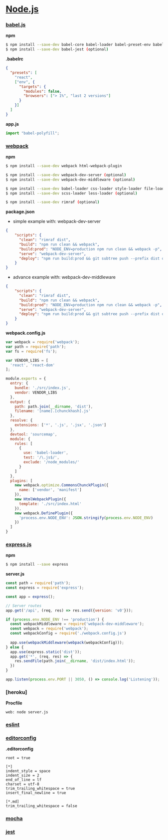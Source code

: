 # [Node.js]

### [babel.js]

**npm**

```sh
$ npm install --save-dev babel-core babel-loader babel-preset-env babel-preset-react
$ npm install --save-dev babel-jest (optional)
```

**.babelrc**

```json
{
  "presets": [
    "react",
    ["env", {
      "targets": {
        "modules": false,
        "browsers": ["> 1%", "last 2 versions"]
      }
    }]
  ]
}
```

**app.js**

```js
import "babel-polyfill";
```

### [webpack]

**npm**

```sh
$ npm install --save-dev webpack html-webpack-plugin

$ npm install --save-dev webpack-dev-server (optional)
$ npm install --save-dev webpack-dev-middleware (optional)

$ npm install --save-dev babel-loader css-loader style-loader file-loader url-loader
$ npm install --save-dev scss-loader less-loader (optional) 

$ npm install --save-dev rimraf (optional)
```

**package.json**

* simple example with: webpack-dev-server
```json
{
    "scripts": {
      "clean": "rimraf dist",
      "build": "npm run clean && webpack",
      "build:prod": "NODE_ENV=production npm run clean && webpack -p",
      "serve": "webpack-dev-server",
      "deploy": "npm run build:prod && git subtree push --prefix dist origin gh-pages"
    }
}
```

* advance example with: webpack-dev-middleware
```json
{
    "scripts": {
      "clean": "rimraf dist",
      "build": "npm run clean && webpack",
      "build:prod": "NODE_ENV=production npm run clean && webpack -p",
      "serve": "webpack-dev-server",
      "deploy": "npm run build:prod && git subtree push --prefix dist origin gh-pages"
    }
}
```

**webpack.config.js**

```js
var webpack = require('webpack');
var path = require('path');
var fs = require('fs');

var VENDOR_LIBS = [
  'react', 'react-dom'
];

module.exports = {
  entry: {
    bundle: './src/index.js',
    vendor: VENDOR_LIBS
  },
  output: {
    path: path.join(__dirname, 'dist'),
    filename: '[name].[chunckhash].js'
  },
  resolve: {
    extensions: ['*', '.js', '.jsx', '.json']
  },
  devtool: 'sourcemap',
  module: {
    rules: [
      {
        use: 'babel-loader',
        test: '/\.js$/',
        exclude: '/node_modules/'
      }
    ]
  },
  plugins: [
    new webpack.optimize.CommonsChunckPlugin({
      name: ['vendor', 'manifest']
    }),
    new HtmlWebpackPlugin({
      template: './src/index.html'
    }),
    new webpack.DefinePlugin({
      'process.env.NODE_ENV': JSON.stringify(process.env.NODE_ENV)
    })
  ]
}
```

### [express.js]

**npm**

```sh
$ npm install --save express
```

**server.js**

```js
const path = require('path');
const express = require('express');

const app = express();

// Server routes
app.get('/api', (req, res) => res.send({version: 'v0'}));

if (process.env.NODE_ENV !== 'production') {
  const webpackMiddleware = require('webpack-dev-middleware');
  const webpack = require('webpack');
  const webpackConfig = require('./webpack.config.js')
  
  app.use(webpackMiddleware(webpack(webpackConfig)));
} else {
  app.use(express.static('dist'));
  app.get('*', (req, res) => {
    res.sendFile(path.join(__dirname, 'dist/index.html'));
  })
}

app.listen(process.env.PORT || 3050, () => console.log('Listening'));
```

### [heroku]

**Procfile**

```text
web: node server.js
```

### [eslint]
### [editorconfig]

**.editorconfig**

```text
root = true

[*]
indent_style = space
indent_size = 2
end_of_line = lf
charset = utf-8
trim_trailing_whitespace = true
insert_final_newline = true

[*.md]
trim_trailing_whitespace = false
```

### [mocha]
### [jest]

[//]: #
   [Node.js]: <https://nodejs.org/>
   [babel.js]: <https://babeljs.io/>
   [webpack]: <https://webpack.js.org/>
   [mongodb]: <https://www.mongodb.com/>
   [express.js]: <https://expressjs.com/>
   [eslint]: <https://eslint.org/>
   [editorconfig]: <editorconfig.org>
   [mocha]: <https://mochajs.org/>
   [jest]: <https://facebook.github.io/jest/>